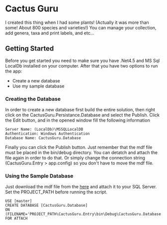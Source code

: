 # Cactus Guru
I created this thing when I had some plants! (Actually it was more than some! About 800 species and varieties!)
You can manage your collection, add genera, taxa and print labels, and etc...

## Getting Started
Before you get started you need to make sure you have .Net4.5 and MS Sql LocalDb installed on your computer. 
After that you have two options to run the app:
* Create a new database
* Use my sample database

### Creating the Database
In order to create a new database first build the entire solution, then right click on the CactusGuru.Persistance.Database and select the Publish.
Click the Edit button, and in the opened window fill the following information
```
Server Name: (LocalDb)\MSSQLLocalDB
Authentication: Windows Authentication
Database Name: CactusGuru.Database
```
Finally you can click the Publish button. Just remember that the mdf file must be placed in the bin/debug directory. You can detatch and attach the file again in order to do that. Or simply change the connection string (CactusGuru.Entry > app.config) so you don't have to move the mdf file.

### Using the Sample Database
Just download the mdf file from the [here](link) and attach it to your SQL Server.
Set the PROJECT_PATH before running the script.
```
USE [master]
CREATE DATABASE [CactusGuru.Database]
ON (FILENAME='PROJECT_PATH\CactusGuru.Entry\bin\Debug\CactusGuru.Database.mdf')
FOR ATTACH
```